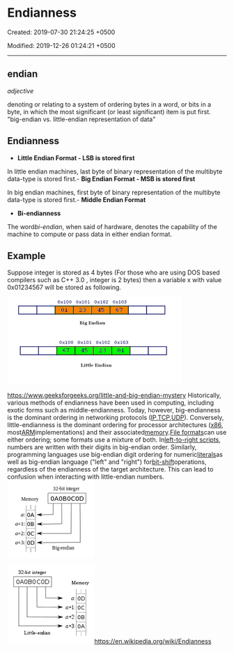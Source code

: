 # Endianness

Created: 2019-07-30 21:24:25 +0500

Modified: 2019-12-26 01:24:21 +0500

---

## endian

*adjective*

denoting or relating to a system of ordering bytes in a word, or bits in a byte, in which the most significant (or least significant) item is put first.
"big-endian vs. little-endian representation of data"

## Endianness

- **Little Endian Format - LSB is stored first**

In little endian machines, last byte of binary representation of the multibyte data-type is stored first.-   **Big Endian Format - MSB is stored first**

In big endian machines, first byte of binary representation of the multibyte data-type is stored first.-   **Middle Endian Format**

- **Bi-endianness**

The word*bi-endian*, when said of hardware, denotes the capability of the machine to compute or pass data in either endian format.

## Example

Suppose integer is stored as 4 bytes (For those who are using DOS based compilers such as C++ 3.0 , integer is 2 bytes) then a variable x with value 0x01234567 will be stored as following.

![image](media/Endianness-image1.gif)

<https://www.geeksforgeeks.org/little-and-big-endian-mystery>
Historically, various methods of endianness have been used in computing, including exotic forms such as middle-endianness. Today, however, big-endianness is the dominant ordering in networking protocols ([IP](https://en.wikipedia.org/wiki/Internet_Protocol),[TCP](https://en.wikipedia.org/wiki/Transmission_Control_Protocol),[UDP](https://en.wikipedia.org/wiki/User_Datagram_Protocol)). Conversely, little-endianness is the dominant ordering for processor architectures ([x86](https://en.wikipedia.org/wiki/X86), most[ARM](https://en.wikipedia.org/wiki/ARM_architecture)implementations) and their associated[memory](https://en.wikipedia.org/wiki/Computer_memory).[File formats](https://en.wikipedia.org/wiki/File_format)can use either ordering; some formats use a mixture of both.
In[left-to-right scripts](https://en.wikipedia.org/wiki/Writing_system#Directionality), numbers are written with their digits in big-endian order. Similarly, programming languages use big-endian digit ordering for numeric[literals](https://en.wikipedia.org/wiki/Literal_(computer_programming))as well as big-endian language ("left" and "right") for[bit-shift](https://en.wikipedia.org/wiki/Bitwise_operation#Logical_shift)operations, regardless of the endianness of the target architecture. This can lead to confusion when interacting with little-endian numbers.
![Big-Endian](media/Endianness-image2.png)

![Little-Endian](media/Endianness-image3.png)<https://en.wikipedia.org/wiki/Endianness>
